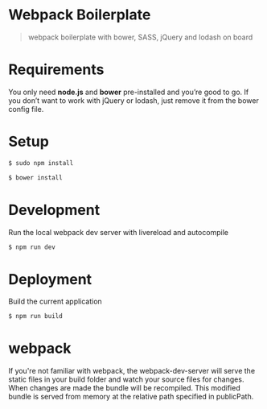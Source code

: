 Webpack Boilerplate
===========

> webpack boilerplate with bower, SASS, jQuery and lodash on board

# Requirements
You only need <b>node.js</b> and <b/>bower</b> pre-installed and you’re good to go. If you don’t want to work with jQuery or lodash, just remove it from the bower config file.

# Setup
```sh
$ sudo npm install
```

```sh
$ bower install
```

# Development
Run the local webpack dev server with livereload and autocompile
```sh
$ npm run dev
```
# Deployment
Build the current application
```sh
$ npm run build
```

# webpack
If you're not familiar with webpack, the webpack-dev-server will serve the static files in your build folder and watch your source files for changes.
When changes are made the bundle will be recompiled. This modified bundle is served from memory at the relative path specified in publicPath.

